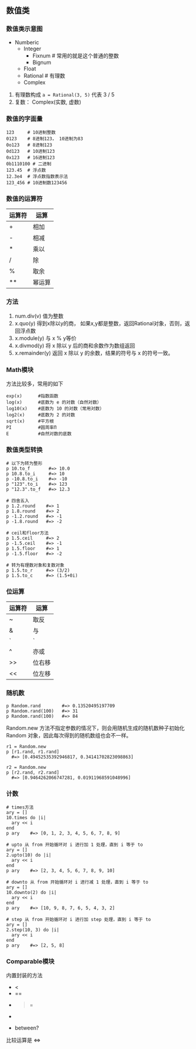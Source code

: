 ## 数值类

### 数值类示意图
+ Numberic
    - Integer
        * Fixnum # 常用的就是这个普通的整数
        * Bignum
    - Float
    - Rational # 有理数
    - Complex


1. 有理数构成 `a = Rational(3, 5)` 代表 3 / 5
2. 复数： Complex(实数, 虚数)

### 数值的字面量
```
123     # 10进制整数
0123    # 8进制123， 10进制为83
0o123   # 8进制123
0d123   # 10进制123
0x123   # 16进制123
0b1110100 # 二进制
123.45  # 浮点数
12.3e4  # 浮点数指数表示法
123_456 # 10进制数123456
```

### 数值的运算符
运算符 | 运算
------|------
+ | 相加
- | 相减
* | 乘以
/ | 除
% | 取余
** |幂运算

### 方法
1. num.div(v) 值为整数
2. x.quo(y)  得到x除以y的商， 如果x,y都是整数，返回Rational对象，否则，返回浮点数
3. x.module(y) 与 x % y等价
4. x.divmod(y) 将 x 除以 y 后的商和余数作为数组返回
5. x.remainder(y) 返回 x 除以 y 的余数，结果的符号与 x 的符号一致。


### Math模块
方法比较多，常用的如下
```
exp(x)      #指数函数
log(x)      #底数为 e 的对数（自然对数）
log10(x)    #底数为 10 的对数（常用对数）
log2(x)     #底数为 2 的对数
sqrt(x)     #平方根
PI          #圆周率Π
E           #自然对数的底数
```

### 数值类型转换
```
# 以下为转为整形
p 10.to_f       #=> 10.0
p 10.8.to_i     #=> 10
p -10.8.to_i    #=> -10
p "123".to_i    #=> 123
p "12.3".to_f   #=> 12.3

# 四舍五入
p 1.2.round    #=> 1
p 1.8.round    #=> 2
p -1.2.round   #=> -1
p -1.8.round   #=> -2

# ceil和floor方法
p 1.5.ceil     #=> 2
p -1.5.ceil    #=> -1
p 1.5.floor    #=> 1
p -1.5.floor   #=> -2

# 转为有理数对象和复数对象
p 1.5.to_r     #=> (3/2)
p 1.5.to_c     #=> (1.5+0i)
```

### 位运算
运算符 | 运算
----|---
~ | 取反
& | 与
`|` | 非
^   | 亦或
>> | 位右移
<< | 位左移

### 随机数
```
p Random.rand        #=> 0.13520495197709
p Random.rand(100)   #=> 31
p Random.rand(100)   #=> 84
```
Random.new 方法不指定参数的情况下，则会用随机生成的随机数种子初始化 Random 对象，因此每次得到的随机数组也会不一样。
```
r1 = Random.new
p [r1.rand, r1.rand]
  #=> [0.49452535392946817, 0.34141702823098863]

r2 = Random.new
p [r2.rand, r2.rand]
  #=> [0.9464262066747281, 0.01911968591048996]
```

### 计数
```
# times方法
ary = []
10.times do |i|
  ary << i
end
p ary    #=> [0, 1, 2, 3, 4, 5, 6, 7, 8, 9]

# upto 从 from 开始循环对 i 进行加 1 处理，直到 i 等于 to
ary = []
2.upto(10) do |i|
  ary << i
end
p ary    #=> [2, 3, 4, 5, 6, 7, 8, 9, 10]

# downto 从 from 开始循环对 i 进行减 1 处理，直到 i 等于 to
ary = []
10.downto(2) do |i|
  ary << i
end
p ary    #=> [10, 9, 8, 7, 6, 5, 4, 3, 2]

# step 从 from 开始循环对 i 进行加 step 处理，直到 i 等于 to
ary = []
2.step(10, 3) do |i|
  ary << i
end
p ary    #=> [2, 5, 8]
```

### Comparable模块
内置封装的方法
+ <
+ ==
+ >=
+ >
+ between?

比较运算是 <=>